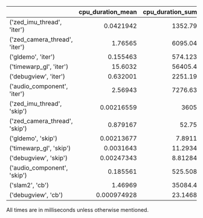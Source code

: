 |                               |   cpu_duration_mean |   cpu_duration_sum |   cpu_duration_std |           count |   wall_duration_mean |   wall_duration_sum |   wall_duration_std |   period_mean |   period_std |
|:------------------------------|--------------------:|-------------------:|-------------------:|----------------:|---------------------:|--------------------:|--------------------:|--------------:|-------------:|
| ('zed_imu_thread', 'iter')    |         0.0421942   |         1352.79    |        0.394909    | 32061           |           0.043199   |          1385       |          0.41437    |    1.88427    |     6.43981  |
| ('zed_camera_thread', 'iter') |         1.76565     |         6095.04    |        0.759896    |  3452           |           2.28123    |          7874.81    |          1.55674    |   -0.0495558  |  1028.45     |
| ('gldemo', 'iter')            |         0.155463    |          574.123   |        0.101546    |  3693           |          16.3259     |         60291.5     |          0.808354   |    0.0732394  |   988.137    |
| ('timewarp_gl', 'iter')       |        15.6032      |        56405.4     |        1.7671      |  3615           |          16.6682     |         60255.5     |          1.09038    |    0.00244222 |  1002.61     |
| ('debugview', 'iter')         |         0.632001    |         2251.19    |        0.0867751   |  3562           |          16.6543     |         59322.5     |          0.704386   |   -0.21535    |  1007.51     |
| ('audio_component', 'iter')   |         2.56943     |         7276.63    |        0.450464    |  2832           |           2.70474    |          7659.81    |          0.761534   |    0.0406345  |  1115.38     |
| ('zed_imu_thread', 'skip')    |         0.00216559  |         3605       |        0.146913    |     1.66468e+06 |           0.00221913 |          3694.13    |          0.154931   |    0.00361757 |     0.231344 |
| ('zed_camera_thread', 'skip') |         0.879167    |           52.75    |        0.10127     |    60           |          15.6587     |           939.523   |          5.23629    |  -82.2423     |   779.939    |
| ('gldemo', 'skip')            |         0.00213677  |            7.8911  |        0.00205553  |  3693           |           0.00222972 |             8.23437 |          0.00484875 |   16.0903     |    14.8008   |
| ('timewarp_gl', 'skip')       |         0.0031643   |           11.2934  |        0.00298204  |  3569           |           0.00346027 |            12.3497  |          0.0121072  |   -0.21225    |  1009.05     |
| ('debugview', 'skip')         |         0.00247343  |            8.81284 |        0.00196385  |  3563           |           0.00351122 |            12.5105  |          0.0243706  |    0.00457849 |   994.531    |
| ('audio_component', 'skip')   |         0.185561    |          525.508   |        0.0290426   |  2832           |          18.2864     |         51787       |          1.16556    |    0.0283205  |  1116.06     |
| ('slam2', 'cb')               |         1.46969     |        35084.4     |        5.18045     | 23872           |           2.51392    |         60012.4     |          8.53486    |    2.52931    |     8.58029  |
| ('debugview', 'cb')           |         0.000974928 |           23.1468  |        0.000664703 | 23742           |           0.00109572 |            26.0146  |          0.00412534 |    0.00101643 |   390.504    |

All times are in milliseconds unless otherwise mentioned.